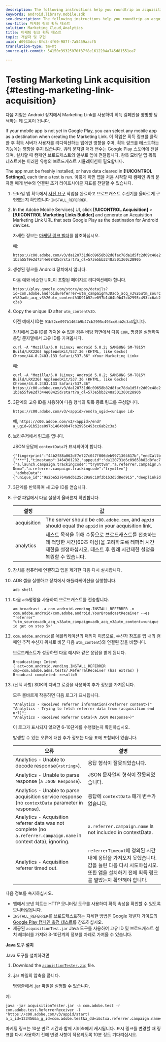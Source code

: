 ```yaml
---
description: The following instructions help you roundtrip an acquisition campaign with a Marketing Link on an Android device.
keywords: android;library;mobile;sdk
seo-description: The following instructions help you roundtrip an acquisition campaign with a Marketing Link on an Android device.
seo-title: 마케팅 링크 획득 테스트
solution: Marketing Cloud,Analytics
title: 마케팅 링크 획득 테스트
topic: 개발자 및 구현
uuid: d0933dcc-8fc3-4f60-987f-7a5459aacf5
translation-type: tm+mt
source-git-commit: 54150c39325070f37f8e1612204a745d81551ea7

---
```



# Testing Marketing Link acquisition {#testing-marketing-link-acquisition}

다음 지침은 Android 장치에서 Marketing Link를 사용하여 획득 캠페인을 양방향 탐색하는 데 도움이 됩니다.

If your mobile app is not yet in Google Play, you can select any mobile app as a destination when creating the Marketing Link. 이 작업은 획득 링크를 클릭한 후 획득 서버가 사용자를 리디렉션하는 앱에만 영향을 주며, 획득 링크를 테스트하는 기능에는 영향을 주지 않습니다. 쿼리 문자열 매개 변수는 Google Play 스토어에 전달되며, 설치할 때 캠페인 브로드캐스트의 일부로 앱에 전달됩니다. 왕복 모바일 앱 획득 테스트에는 이러한 유형의 브로드캐스트 시뮬레이션이 필요합니다.

The app must be freshly installed, or have data cleared in **[!UICONTROL Settings]**, each time a test is run. 이렇게 하면 앱을 처음 시작할 때 캠페인 쿼리 문자열 매개 변수와 연결된 초기 라이프사이클 지표를 전달할 수 있습니다.

1. 모바일 앱 획득에서 [사전 요구](/help/android/acquisition-main/acquisition.md) 작업을 완료하고 브로드캐스트 수신기를 올바르게 구현했는지 확인합니다 `INSTALL_REFERRER`.
1. In the Adobe Mobile Services] UI, click  **[!UICONTROL Acquisition]** &gt; **[!UICONTROL Marketing Links Builder]** and generate an Acquisition Marketing Link URL that sets Google Play as the destination for Android devices.

   자세한 정보는 [마케팅 링크 빌더](/help/using/acquisition-main/c-marketing-links-builder/c-marketing-links-builder.md)를 참조하십시오.

   예:

   `https://c00.adobe.com/v3/da120731d6c09658b82d8fac78da1d5fc2d09c48e21b3a55f9e2d7344e08425d/start?a_dl=573e5bb3248a501360c2890b`

1. 생성된 링크를 Android 장치에서 엽니다.

   다음 예와 비슷한 URL이 포함된 페이지로 리디렉션해야 합니다.

   `https://play.google.com/store/apps/details?id=com.adobe.android&referrer=utm_campaign%3Dadb_acq_v3%26utm_source%3Dadb_acq_v3%26utm_content%3D91b52ce097b1464b9b47cb2995c493cc6ab2c3a3`

1. Copy the unique ID after `utm_content%3D`.

   이전 예에서 ID는 `91b52ce097b1464b9b47cb2995c493cc6ab2c3a3`입니다.

   장치에서 고유 ID를 가져올 수 없을 경우 바탕 화면에서 다음 `CURL` 명령을 실행하여 응답 문자열에서 고유 ID를 가져옵니다.

   `curl -A "Mozilla/5.0 (Linux; Android 5.0.2; SAMSUNG SM-T815Y Build/LRX22G) AppleWebKit/537.36 (KHTML, like Gecko) Chrome/44.0.2403.133 Safari/537.36" <Your Marketing Link>`

   예:

   `curl -A "Mozilla/5.0 (Linux; Android 5.0.2; SAMSUNG SM-T815Y Build/LRX22G) AppleWebKit/537.36 (KHTML, like Gecko) Chrome/44.0.2403.133 Safari/537.36" https://c00.adobe.com/v3/da120731d6c09658b82d8fac78da1d5fc2d09c48e21b3a55f9e2d7344e08425d/start?a_dl=573e5bb3248a501360c2890b`

1. 3단계의 고유 ID를 사용하여 다음 형식의 획득 종료 링크를 구성합니다.

   `https://c00.adobe.com/v3/<appid>/end?a_ugid=<unique id>`

   예, `https://c00.adobe.com/v3/<appid>/end?a_ugid=91b52ce097b1464b9b47cb2995c493cc6ab2c3a3`

1. 브라우저에서 링크를 엽니다.

   JSON 응답에 `contextData`가 표시되어야 합니다.

   ```
   {"fingerprint":"44b2f88a062df7e727c047f006deb9971304617b","endCallbacks":["***"],"timestamp":1464301282,"appguid":"da120731d6c09658b82d8fac78da1d5fc2d09c48e21b3a55f9e2d7344e08425d","contextData": 
   {"a.launch.campaign.trackingcode":"trymttvm","a.referrer.campaign.name":"Android Demo","a.referrer.campaign.trackingcode":"trymttvm"} 
   ,"adobeData":{"unique_id":"9a2be52764a8db125c29a8c10f3b1b3d5d8ed915","deeplinkid":"57476c26072932ec6d3a470b"}}.
   ```

1. 3단계를 반복하여 새 고유 ID를 얻습니다.
1. 구성 파일에서 다음 설정이 올바른지 확인합니다.

   | 설정 | 값 |
   |--- |--- |
   | acquisition | The server should be `c00.adobe.com`, and      *`appid`*  should equal the `appid` in your acquisition link. |
   | analytics | 테스트 목적을 위해 수동으로 브로드캐스트를 전송하는 데 적당한 시간(60초 이상)을 고려하도록 레퍼러 시간제한을 설정하십시오. 테스트 후 원래 시간제한 설정을 복원할 수 있습니다. |

1. 장치를 컴퓨터에 연결하고 앱을 제거한 다음 다시 설치합니다.
1. ADB 셸을 실행하고 장치에서 애플리케이션을 실행합니다.

   ```
   adb shell
   ```

1. 다음 `adb`명령을 사용하여 브로드캐스트를 전송합니다.

   ```
   am broadcast -a com.android.vending.INSTALL_REFERRER -n com.adobe.android/com.adobe.android.YourBroadcastReceiver --es "referrer" "utm_source=adb_acq_v3&utm_campaign=adb_acq_v3&utm_content=<unique id get on step 5>"
   ```

1. `com.adobe.android`를 애플리케이션의 패키지 이름으로, 수신자 참조를 앱 내의 캠페인 추적 수신자 위치로 바꾼 다음 `utm_content`}와 연결된 값을 바꿉니다.

   브로드캐스트가 성공하면 다음 예시와 같은 응답을 받게 됩니다.

   ```
   Broadcasting: Intent 
   { act=com.android.vending.INSTALL_REFERRER cmp=com.adobe.adms.tests/.ReferralReceiver (has extras) } 
   Broadcast completed: result=0 
   ```

1. (선택 사항) SDK의 디버그 로깅을 사용하여 추가 정보를 가져옵니다.

   모두 올바르게 작동하면 다음 로그가 표시됩니다.

   ```
   "Analytics - Received referrer information(<referrer content>)" 
   "Analytics - Trying to fetch referrer data from (acquisition end url)"; 
   "Analytics - Received Referrer Data(<A JSON Response>)"
   ```

   이 로그가 표시되지 않으면 6-10단계를 수행했는지 확인하십시오.

   발생할 수 있는 오류에 대한 추가 정보는 다음 표에 포함되어 있습니다.

   | 오류 | 설명 |
   |--- |--- |
   | Analytics - Unable to decode response(`<string>`). | 응답 형식이 잘못되었습니다. |
   | Analytics - Unable to parse response (`a JSON Response`). | JSON 문자열의 형식이 잘못되었습니다. |
   | Analytics - Unable to parse acquisition service response (no `contextData` parameter in response). | 응답에 `contextData` 매개 변수가 없습니다. |
   | Analytics - Acquisition referrer data was not complete (no `a.referrer.campaign.name` in context data), ignoring. | `a.referrer.campaign.name` is not included in contextData. |
   | Analytics - Acquisition referrer timed out. | `referrerTimeout`에 정의된 시간 내에 응답을 가져오지 못했습니다. 값을 늘린 다음 다시 시도하십시오.  또한 앱을 설치하기 전에 획득 링크를 열었는지 확인해야 합니다. |

다음 정보를 숙지하십시오.

* 앱에서 보낸 히트는 HTTP 모니터링 도구를 사용하여 획득 속성을 확인할 수 있도록 모니터링됩니다.
* `INSTALL_REFERRER`를 브로드캐스트하는 자세한 방법은 Google 개발자 가이드의 [Google Play 캠페인 측정 테스트](https://developers.google.com/analytics/solutions/testing-play-campaigns)를 참조하십시오.
* 제공된 `acquisitionTest.jar` Java 도구를 사용하여 고유 ID 및 브로드캐스트 설치 레퍼러를 가져와 3-10단계의 정보를 차례로 가져올 수 있습니다.

**Java 도구 설치**

Java 도구를 설치하려면

1. Download the [`acquistionTester.zip`](../assets/acquisitionTester.zip) file.
1. .jar 파일의 압축을 풉니다.

   명령줄에서 .jar 파일을 실행할 수 있습니다.

예:

```
java -jar acquisitionTester.jar -a com.adobe.test -r com.adobe.test.ReferrerReceiver -l "https://c00.adobe.com/v3/appid/start?a_i_id=123456&a_g_id=com.adobe.test&a_dd=i&ctxa.referrer.campaign.name=name&ctxa.referrer.campaign.trackingcode=1234
```

마케팅 링크는 10분 만료 시간과 함께 서버측에서 캐시됩니다. 표시 링크를 변경할 때 링크를 다시 사용하기 전에 변경 사항이 적용되도록 10분 정도 기다리십시오.
